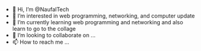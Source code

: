 - 👋 Hi, I’m @NaufalTech
- 👀 I’m interested in web programming, networking, and computer update
- 🌱 I’m currently learning web programming and networking and also learn to go to the collage
- 💞️ I’m looking to collaborate on ...
- 📫 How to reach me ...

<!---
NaufalTech/NaufalTech is a ✨ special ✨ repository because its `README.md` (this file) appears on your GitHub profile.
You can click the Preview link to take a look at your changes.
--->
